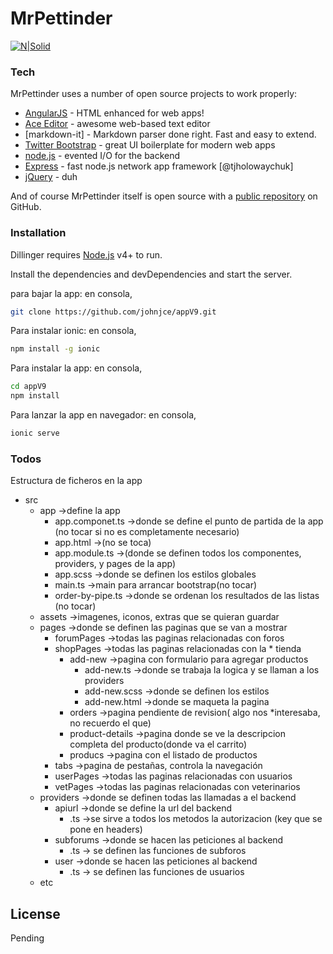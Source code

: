 # MrPettinder

[![N|Solid](https://cldup.com/dTxpPi9lDf.thumb.png)](https://nodesource.com/products/nsolid)

### Tech

MrPettinder uses a number of open source projects to work properly:

* [AngularJS] - HTML enhanced for web apps!
* [Ace Editor] - awesome web-based text editor
* [markdown-it] - Markdown parser done right. Fast and easy to extend.
* [Twitter Bootstrap] - great UI boilerplate for modern web apps
* [node.js] - evented I/O for the backend
* [Express] - fast node.js network app framework [@tjholowaychuk]
* [jQuery] - duh

And of course MrPettinder itself is open source with a [public repository][dill]
 on GitHub.

### Installation

Dillinger requires [Node.js](https://nodejs.org/) v4+ to run.

Install the dependencies and devDependencies and start the server.

para bajar la app:
en consola,
```sh
git clone https://github.com/johnjce/appV9.git
```

Para instalar ionic:
en consola, 
```sh
npm install -g ionic
```
Para instalar la app:
en consola,
```sh
cd appV9
npm install
```

Para lanzar la app en navegador:
en consola,
```sh
ionic serve
```

### Todos
Estructura de ficheros en la app
* src
	* app								->define la app
		* app.componet.ts            	->donde se define el punto de partida de la app (no tocar si no es completamente necesario)
		* app.html					->(no se toca)
		* app.module.ts               ->(donde se definen todos los componentes, providers, y pages de la app)
		* app.scss                    ->donde se definen los estilos globales
		* main.ts                     ->main para arrancar bootstrap(no tocar)
		* order-by-pipe.ts            ->donde se ordenan los resultados de las listas (no tocar)
	* assets                          ->imagenes, iconos, extras que se quieran guardar
	* pages                           ->donde se definen las paginas que se van a mostrar
		* forumPages                  ->todas las paginas relacionadas con foros
		* shopPages                   ->todas las paginas relacionadas con la * tienda
			* add-new                 ->pagina con formulario para agregar productos
				* add-new.ts          ->donde se trabaja la logica y se llaman a los providers
				* add-new.scss        ->donde se definen los estilos
				* add-new.html        ->donde se maqueta la pagina
			* orders                  ->pagina pendiente de revision( algo nos *interesaba, no recuerdo el que)
			* product-details         ->pagina donde se ve la descripcion completa del producto(donde va el carrito)
			* producs                 ->pagina con el listado de productos
		* tabs                        ->pagina de pestañas, controla la navegación
		* userPages                   ->todas las paginas relacionadas con usuarios
		* vetPages                    ->todas las paginas relacionadas con veterinarios
	* providers                       ->donde se definen todas las llamadas a el backend
		* apiurl                      ->donde se define la url del backend
			* .ts                     ->se sirve a todos los metodos la autorizacion (key que se pone en headers)
		* subforums                   ->donde se hacen las peticiones al backend 
			* .ts                     -> se definen las funciones de subforos
		* user                        ->donde se hacen las peticiones al backend 
			* .ts                     -> se definen las funciones de usuarios
	* etc

License
----
Pending



[//]: # (urls)

   [dill]: <https://github.com/johnjce/appV9>
   [git-repo-url]: <https://github.com/johnjce/appV9.git>
   [Ace Editor]: <http://ace.ajax.org>
   [node.js]: <http://nodejs.org>
   [Twitter Bootstrap]: <http://twitter.github.com/bootstrap/>
   [jQuery]: <http://jquery.com>
   [express]: <http://expressjs.com>
   [AngularJS]: <http://angularjs.org>
   [Gulp]: <http://gulpjs.com>
